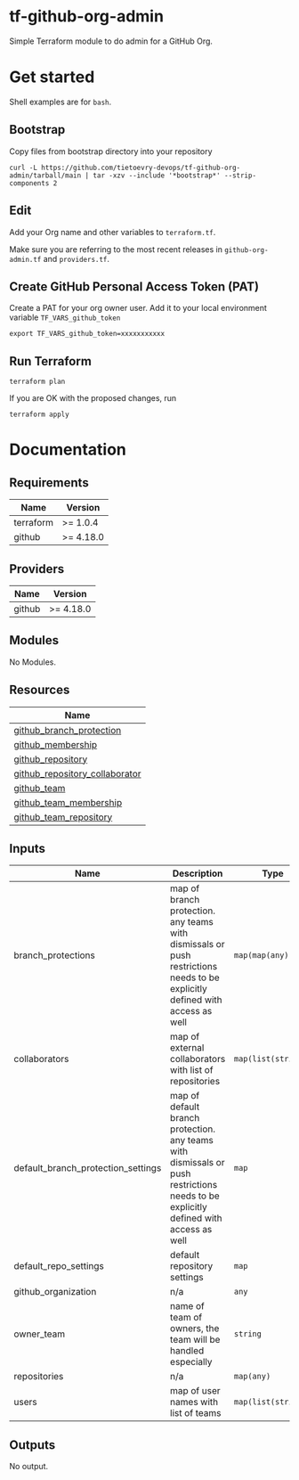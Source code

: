 # tf-github-org-admin
Simple Terraform module to do admin for a GitHub Org.

# Get started

Shell examples are for `bash`.

## Bootstrap

Copy files from bootstrap directory into your repository

```.shell
curl -L https://github.com/tietoevry-devops/tf-github-org-admin/tarball/main | tar -xzv --include '*bootstrap*' --strip-components 2
```

## Edit

Add your Org name and other variables to `terraform.tf`.

Make sure you are referring to the most recent releases in `github-org-admin.tf` and `providers.tf`.

## Create GitHub Personal Access Token (PAT)

Create a PAT for your org owner user.
Add it to your local environment variable `TF_VARS_github_token`

```.shell
export TF_VARS_github_token=xxxxxxxxxxx
```

## Run Terraform

```.shell
terraform plan
```

If you are OK with the proposed changes, run

```.shell
terraform apply
```

# Documentation
<!--- BEGIN_TF_DOCS --->
## Requirements

| Name | Version |
|------|---------|
| terraform | >= 1.0.4 |
| github | >= 4.18.0 |

## Providers

| Name | Version |
|------|---------|
| github | >= 4.18.0 |

## Modules

No Modules.

## Resources

| Name |
|------|
| [github_branch_protection](https://registry.terraform.io/providers/integrations/github/latest/docs/resources/branch_protection) |
| [github_membership](https://registry.terraform.io/providers/integrations/github/latest/docs/resources/membership) |
| [github_repository](https://registry.terraform.io/providers/integrations/github/latest/docs/resources/repository) |
| [github_repository_collaborator](https://registry.terraform.io/providers/integrations/github/latest/docs/resources/repository_collaborator) |
| [github_team](https://registry.terraform.io/providers/integrations/github/latest/docs/resources/team) |
| [github_team_membership](https://registry.terraform.io/providers/integrations/github/latest/docs/resources/team_membership) |
| [github_team_repository](https://registry.terraform.io/providers/integrations/github/latest/docs/resources/team_repository) |

## Inputs

| Name | Description | Type | Default | Required |
|------|-------------|------|---------|:--------:|
| branch\_protections | map of branch protection. any teams with dismissals or push restrictions needs to be explicitly defined with access as well | `map(map(any))` | `{}` | no |
| collaborators | map of external collaborators with list of repositories | `map(list(string))` | `{}` | no |
| default\_branch\_protection\_settings | map of default branch protection. any teams with dismissals or push restrictions needs to be explicitly defined with access as well | `map` | `{}` | no |
| default\_repo\_settings | default repository settings | `map` | `{}` | no |
| github\_organization | n/a | `any` | n/a | yes |
| owner\_team | name of team of owners, the team will be handled especially | `string` | `"owners"` | no |
| repositories | n/a | `map(any)` | `{}` | no |
| users | map of user names with list of teams | `map(list(string))` | `{}` | no |

## Outputs

No output.

<!--- END_TF_DOCS --->

